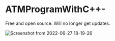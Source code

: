 # ATMProgramWithC++-

Free and open source. 
Will no longer get updates.


![Screenshot from 2022-06-27 18-19-26](https://user-images.githubusercontent.com/52569279/175998739-6156a87e-cf8c-4bb5-99ac-976a3d219735.png)
